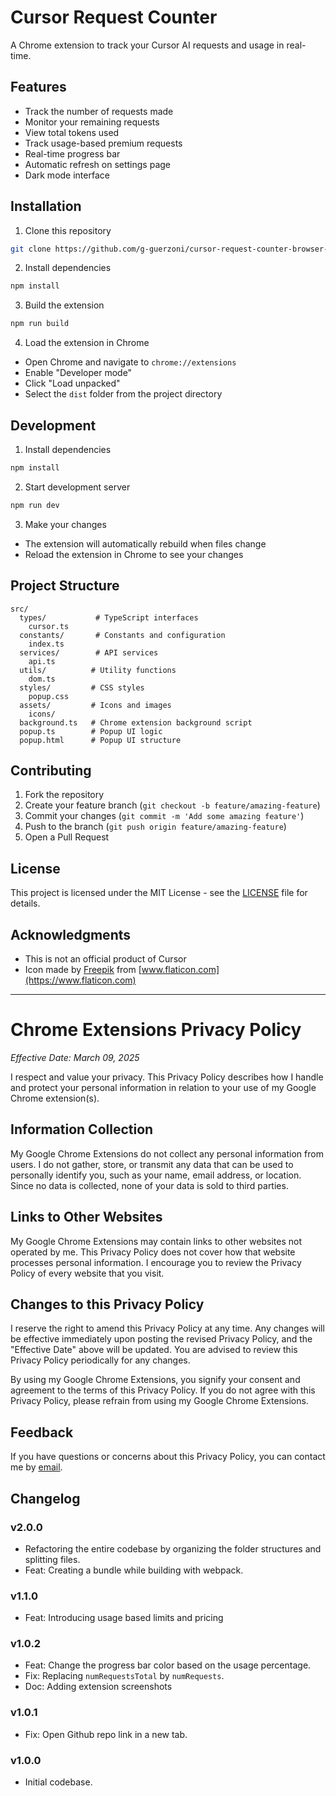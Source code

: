 # Cursor Request Counter

A Chrome extension to track your Cursor AI requests and usage in real-time.

## Features

- Track the number of requests made
- Monitor your remaining requests
- View total tokens used
- Track usage-based premium requests
- Real-time progress bar
- Automatic refresh on settings page
- Dark mode interface

## Installation

1. Clone this repository
```bash
git clone https://github.com/g-guerzoni/cursor-request-counter-browser-extension.git
```

2. Install dependencies
```bash
npm install
```

3. Build the extension
```bash
npm run build
```

4. Load the extension in Chrome
- Open Chrome and navigate to `chrome://extensions`
- Enable "Developer mode"
- Click "Load unpacked"
- Select the `dist` folder from the project directory

## Development

1. Install dependencies
```bash
npm install
```

2. Start development server
```bash
npm run dev
```

3. Make your changes
- The extension will automatically rebuild when files change
- Reload the extension in Chrome to see your changes

## Project Structure

```
src/
  types/           # TypeScript interfaces
    cursor.ts
  constants/       # Constants and configuration
    index.ts
  services/        # API services
    api.ts
  utils/          # Utility functions
    dom.ts
  styles/         # CSS styles
    popup.css
  assets/         # Icons and images
    icons/
  background.ts   # Chrome extension background script
  popup.ts        # Popup UI logic
  popup.html      # Popup UI structure
```

## Contributing

1. Fork the repository
2. Create your feature branch (`git checkout -b feature/amazing-feature`)
3. Commit your changes (`git commit -m 'Add some amazing feature'`)
4. Push to the branch (`git push origin feature/amazing-feature`)
5. Open a Pull Request

## License

This project is licensed under the MIT License - see the [LICENSE](LICENSE) file for details.

## Acknowledgments

- This is not an official product of Cursor
- Icon made by [Freepik](https://www.freepik.com) from [www.flaticon.com](https://www.flaticon.com)

---

# Chrome Extensions Privacy Policy

_Effective Date: March 09, 2025_

I respect and value your privacy. This Privacy Policy describes how I handle and protect your personal information in relation to your use of my Google Chrome extension(s).

## Information Collection

My Google Chrome Extensions do not collect any personal information from users. I do not gather, store, or transmit any data that can be used to personally identify you, such as your name, email address, or location. Since no data is collected, none of your data is sold to third parties.

## Links to Other Websites

My Google Chrome Extensions may contain links to other websites not operated by me. This Privacy Policy does not cover how that website processes personal information. I encourage you to review the Privacy Policy of every website that you visit.

## Changes to this Privacy Policy

I reserve the right to amend this Privacy Policy at any time. Any changes will be effective immediately upon posting the revised Privacy Policy, and the "Effective Date" above will be updated. You are advised to review this Privacy Policy periodically for any changes.

By using my Google Chrome Extensions, you signify your consent and agreement to the terms of this Privacy Policy. If you do not agree with this Privacy Policy, please refrain from using my Google Chrome Extensions.

## Feedback

If you have questions or concerns about this Privacy Policy, you can contact me by [email](mailto:guerzoni.guilherme@gmail.com).

## Changelog

### v2.0.0
- Refactoring the entire codebase by organizing the folder structures and splitting files.
- Feat: Creating a bundle while building with webpack. 

### v1.1.0
- Feat: Introducing usage based limits and pricing 

### v1.0.2
- Feat: Change the progress bar color based on the usage percentage.
- Fix: Replacing `numRequestsTotal` by `numRequests`.
- Doc: Adding extension screenshots

### v1.0.1
- Fix: Open Github repo link in a new tab.

### v1.0.0
- Initial codebase.